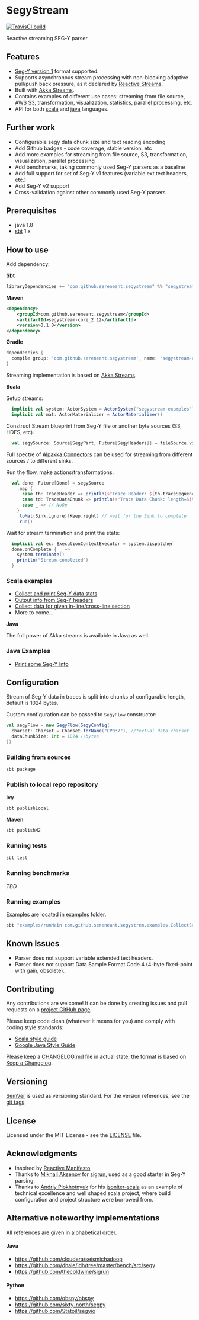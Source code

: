 # SegyStream

[![TravisCI build](https://travis-ci.org/SereneAnt/segystream.svg?branch=master)](https://travis-ci.org/SereneAnt/segystream)

Reactive streaming SEG-Y parser

## Features
* [Seg-Y version 1](https://seg.org/Portals/0/SEG/News%20and%20Resources/Technical%20Standards/seg_y_rev1.pdf) format supported.
* Supports asynchronous stream processing with non-blocking adaptive pull/push back pressure, as it declared by [Reactive Streams](http://www.reactive-streams.org/).
* Built with [Akka Streams](https://doc.akka.io/docs/akka/2.5/stream/index.html).
* Contains examples of different use cases: streaming from file source,
  [AWS S3](aws.amazon.com/s3), transformation, visualization, statistics, parallel processing, etc.
* API for both [scala](https://www.scala-lang.org/) and [java](https://docs.oracle.com/javase/8/docs/technotes/guides/language/index.html) languages.

## Further work
* Configurable segy data chunk size and text reading encoding
* Add Github badges - code coverage, stable version, etc
* Add more examples for streaming from file source, S3, transformation, visualization, parallel processing
* Add benchmarks, taking commonly used Seg-Y parsers as a baseline
* Add full support for set of Seg-Y v1 features (variable ext text headers, etc.)
* Add Seg-Y v2 support
* Cross-validation against other commonly used Seg-Y parsers

## Prerequisites
* java 1.8
* [sbt](https://www.scala-sbt.org/) 1.x

## How to use
Add dependency:

**Sbt**
```sbt
libraryDependencies += "com.github.sereneant.segystream" %% "segystream-core" % "0.1.0"
```

**Maven**
```xml
<dependency>
    <groupId>com.github.sereneant.segystream</groupId>
    <artifactId>segystream-core_2.12</artifactId>
    <version>0.1.0</version>
</dependency>
```

**Gradle**
```groovy
dependencies {
  compile group: 'com.github.sereneant.segystream', name: 'segystream-core_2.12', version: '0.1.0'
}
```

Streaming implementation is based on [Akka Streams](https://doc.akka.io/docs/akka/2.5/stream/index.html).

**Scala**

Setup streams:
```Scala
  implicit val system: ActorSystem = ActorSystem("segystream-examples")
  implicit val mat: ActorMaterializer = ActorMaterializer()
```

Construct Stream blueprint from Seg-Y file or another byte sources (S3, HDFS, etc).
```scala
  val segySource: Source[SegyPart, Future[SegyHeaders]] = fileSource.viaMat(SegyFlow())(Keep.right)
```
Full spectre of [Alpakka Connectors](https://developer.lightbend.com/docs/alpakka/current/) can be used for streaming from different sources / to different sinks.

Run the flow, make actions/transformations:
```scala
  val done: Future[Done] = segySource
    .map {
      case th: TraceHeader => println(s"Trace Header: ${th.traceSequenceNumberWithinLine}")
      case td: TraceDataChunk => println(s"Trace Data Chunk: length=${td.length}")
      case _ => // NoOp
    }
    .toMat(Sink.ignore)(Keep.right) // wait for the Sink to complete
    .run()
```

Wait for stream termination and print the stats:
```scala
  implicit val ec: ExecutionContextExecutor = system.dispatcher
  done.onComplete { _ =>
    system.terminate()
    println("Stream completed")
  }
```

### Scala examples
* [Collect and print Seg-Y data stats](examples/src/main/scala/com/github/sereneant/segystream/examples/CollectSegyStats.scala)
* [Output info from Seg-Y headers](examples/src/main/scala/com/github/sereneant/segystream/examples/GetSegyHeaders.scala)
* [Collect data for given in-line/cross-line section](examples/src/main/scala/com/github/sereneant/segystream/examples/GetDataForSlice.scala)
* More to come...

**Java**

The full power of Akka streams is available in Java as well.

### Java Examples
* [Print some Seg-Y Info](examples/src/main/java/com/github/sereneant/segystream/examples/PrintDebugInfo.java)

## Configuration
Stream of Seg-Y data in traces is split into chunks of configurable length, default is 1024 bytes.

Custom configuration can be passed to `SegyFlow` constructor:
```scala
val segyFlow = new SegyFlow(SegyConfig(
  charset: Charset = Charset.forName("CP037"), //textual data charset
  dataChunkSize: Int = 1024 //bytes
))
```

### Building from sources
```bash
sbt package
```

### Publish to local repo repository
**Ivy**
```bash
sbt publishLocal
```
**Maven**
```bash
sbt publishM2
```

### Running tests
```bash
sbt test
```

### Running benchmarks
_TBD_

### Running examples
Examples are located in [examples](examples) folder.
```bash
sbt "examples/runMain com.github.sereneant.segystrem.examples.CollectSegyStats SegY_file_name.segy"
```

## Known Issues
* Parser does not support variable extended text headers.
* Parser does not support Data Sample Format Code 4 (4-byte fixed-point with gain, obsolete).

## Contributing
Any contributions are welcome!
It can be done by creating issues and pull requests on a [project GitHub page](https://github.com/SereneAnt/segystream).

Please keep code clean (whatever it means for you) and comply with coding style standards:
* [Scala style guide](https://docs.scala-lang.org/style)
* [Google Java Style Guide](https://google.github.io/styleguide/javaguide.html)

Please keep a [CHANGELOG.md](CHANGELOG.md) file in actual state;
the format is based on [Keep a Changelog](http://keepachangelog.com/en/1.0.0/).

## Versioning
[SemVer](http://semver.org/) is used as versioning standard.
For the version references, see the [git tags](https://github.com/SereneAnt/segystream/tags).

## License
Licensed under the MIT License - see the [LICENSE](LICENSE) file.

## Acknowledgments
* Inspired by [Reactive Manifesto](https://www.reactivemanifesto.org)
* Thanks to [Mikhail Aksenov](https://github.com/thecoldwine) for [sigrun](https://github.com/thecoldwine/sigrun), used as a good starter in Seg-Y parsing.
* Thanks to [Andriy Plokhotnyuk](https://github.com/plokhotnyuk) for his [jsoniter-scala](https://github.com/plokhotnyuk/jsoniter-scala) as an example of technical excellence and well shaped scala project, where build configuration and project structure were borrowed from.

## Alternative noteworthy implementations
All references are given in alphabetical order.
#### Java
* https://github.com/cloudera/seismichadoop
* https://github.com/dhale/idh/tree/master/bench/src/segy
* https://github.com/thecoldwine/sigrun
#### Python
* https://github.com/obspy/obspy
* https://github.com/sixty-north/segpy
* https://github.com/Statoil/segyio
